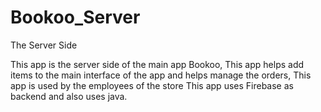 # Bookoo_Server
The Server Side

This app is the server side of the main app Bookoo, This app helps add items to the main interface of the app and helps manage the orders, This app is used by the employees of the store
This app uses Firebase as backend and also uses java.
